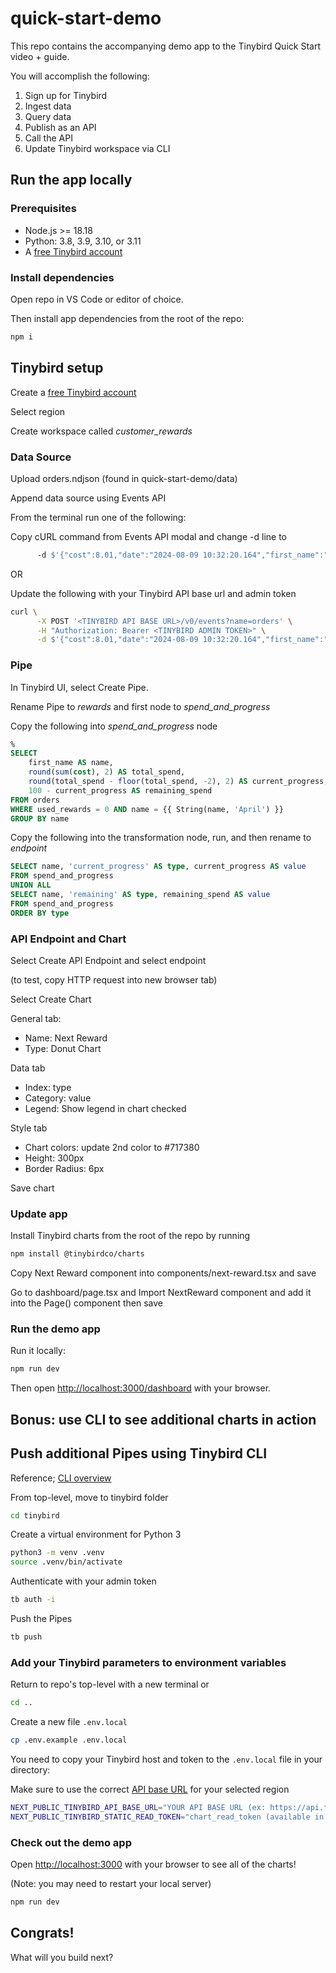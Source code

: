# quick-start-demo
 
This repo contains the accompanying demo app to the Tinybird Quick Start video + guide.

You will accomplish the following:
1. Sign up for Tinybird
2. Ingest data
3. Query data
4. Publish as an API
5. Call the API
6. Update Tinybird workspace via CLI

## Run the app locally

### Prerequisites
- Node.js >= 18.18
- Python: 3.8, 3.9, 3.10, or 3.11
- A [free Tinybird account](https://tinybird.co/signup)

### Install dependencies

Open repo in VS Code or editor of choice.

Then install app dependencies from the root of the repo:

```bash
npm i
```

## Tinybird setup
Create a [free Tinybird account](https://tinybird.co/signup)

Select region

Create workspace called *customer_rewards*

### Data Source

Upload orders.ndjson (found in quick-start-demo/data)

Append data source using Events API

From the terminal run one of the following:

Copy cURL command from Events API modal and change -d line to
```bash
      -d $'{"cost":8.01,"date":"2024-08-09 10:32:20.164","first_name":"Cameron","online_order":1,"order":"pastry","store":"145 N Washington Boulevard","transaction_id":"7dc1f433-ccbd-4791-b8df-701643b0bbae","used_rewards":1}'
```
OR

Update the following with your Tinybird API base url and admin token

```bash
curl \
      -X POST '<TINYBIRD API BASE URL>/v0/events?name=orders' \
      -H "Authorization: Bearer <TINYBIRD ADMIN TOKEN>" \
      -d $'{"cost":8.01,"date":"2024-08-09 10:32:20.164","first_name":"Cameron","online_order":1,"order":"pastry","store":"145 N Washington Boulevard","transaction_id":"7dc1f433-ccbd-4791-b8df-701643b0bbae","used_rewards":1}'
``` 

### Pipe

In Tinybird UI, select Create Pipe. 

Rename Pipe to *rewards* and first node to *spend_and_progress*

Copy the following into *spend_and_progress* node
```sql
%
SELECT
    first_name AS name,
    round(sum(cost), 2) AS total_spend,
    round(total_spend - floor(total_spend, -2), 2) AS current_progress,
    100 - current_progress AS remaining_spend
FROM orders
WHERE used_rewards = 0 AND name = {{ String(name, 'April') }}
GROUP BY name

```

Copy the following into the transformation node, run, and then rename to *endpoint*

```sql
SELECT name, 'current_progress' AS type, current_progress AS value
FROM spend_and_progress
UNION ALL
SELECT name, 'remaining' AS type, remaining_spend AS value
FROM spend_and_progress
ORDER BY type
```

### API Endpoint and Chart

Select Create API Endpoint and select endpoint

(to test, copy HTTP request into new browser tab)

Select Create Chart

General tab:
- Name: Next Reward
- Type: Donut Chart

Data tab
- Index: type
- Category: value
- Legend: Show legend in chart checked

Style tab
- Chart colors: update 2nd color to #717380
- Height: 300px
- Border Radius: 6px

Save chart

### Update app

Install Tinybird charts from the root of the repo by running

```bash
npm install @tinybirdco/charts
```

Copy Next Reward component into components/next-reward.tsx and save

Go to dashboard/page.tsx and Import NextReward component and add it into the Page() component then save

### Run the demo app

Run it locally:

```bash
npm run dev
```

Then open [http://localhost:3000/dashboard](http://localhost:3000/dashboard) with your browser.

## Bonus: use CLI to see additional charts in action

## Push additional Pipes using Tinybird CLI

Reference; [CLI overview](https://www.tinybird.co/docs/cli/overview)

From top-level, move to tinybird folder

```bash
cd tinybird
```

Create a virtual environment for Python 3

```bash
python3 -m venv .venv
source .venv/bin/activate
```

Authenticate with your admin token

```bash
tb auth -i
```

Push the Pipes

```bash
tb push
```

### Add your Tinybird parameters to environment variables

Return to repo's top-level with a new terminal or 
```bash
cd ..
```

Create a new file `.env.local`
```bash
cp .env.example .env.local
```

You need to copy your Tinybird host and token to the `.env.local` file in your directory:

Make sure to use the correct [API base URL](https://www.tinybird.co/docs/api-reference/overview#regions-and-endpoints) for your selected region 


```bash
NEXT_PUBLIC_TINYBIRD_API_BASE_URL="YOUR API BASE URL (ex: https://api.tinybird.co)"
NEXT_PUBLIC_TINYBIRD_STATIC_READ_TOKEN="chart_read_token (available in UI from Tokens after pushing pipes)"
```

### Check out the demo app

Open [http://localhost:3000](http://localhost:3000) with your browser to see all of the charts!

(Note: you may need to restart your local server)

```bash
npm run dev
```

## Congrats!
What will you build next?
